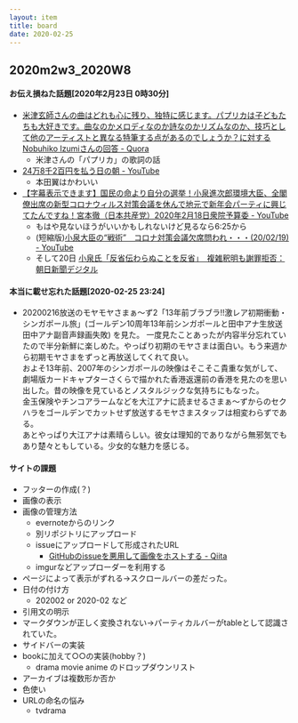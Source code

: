 ```yaml
---
layout: item
title: board
date: 2020-02-25
---
```

## 2020m2w3_2020W8

#### お伝え損ねた話題[2020年2月23日 0時30分]
- [米津玄師さんの曲はどれも心に残り、独特に感じます。パプリカは子どもたちも大好きです。曲なのかメロディなのか詩なのかリズムなのか、技巧として他のアーティストと異なる特筆する点があるのでしょうか？に対するNobuhiko Izumiさんの回答 - Quora](https://jp.quora.com/kome-tsu-gen-shi-san-no-kyoku-ha-dore-mo-kokoro-ni-nokori-dokutoku-ni-kanji-masu-papurika-ha-kodomo-tachi-mo-daisuki-desu-kyoku-na-no-ka-merodi-na-no-ka-shi-na-no-ka-rizumu-na-no-ka-gikou-toshite-hokano-a-teisuto-to/answers/195547435?ch=10&share=f7cdb966&srid=cQaI7)
  - 米津さんの「パプリカ」の歌詞の話
- [24万8千2百円を払う日の朝 - YouTube](https://www.youtube.com/watch?v=UeBXdnHjhXE)
  - 本田翼はかわいい
- [【字幕表示できます】国民の命より自分の選挙！小泉進次郎環境大臣、全閣僚出席の新型コロナウィルス対策会議を休んで地元で新年会パーティに興じてたんですね！宮本徹（日本共産党）2020年2月18日衆院予算委 - YouTube](https://www.youtube.com/watch?time_continue=1&v=Z_FeTuEKG6I&feature=emb_title)
  - もはや見ないほうがいいかもしれないけど見るなら6:25から
  - (短縮版)[小泉大臣の“戦術”　コロナ対策会議欠席問われ・・・(20/02/19) - YouTube](https://www.youtube.com/watch?v=umaflcfJsbU)
  - そして20日 [小泉氏「反省伝わらぬことを反省」　複雑釈明も謝罪拒否：朝日新聞デジタル](https://www.asahi.com/articles/ASN2N5KG5N2NUTFK00M.html)<br>
  
#### 本当に載せ忘れた話題[2020-02-25 23:24]
- 20200216放送のモヤモヤさまぁ～ず2「13年前ブラブラ!!激レア初期衝動・シンガポール旅」(ゴールデン10周年13年前シンガポールと田中アナ生放送 田中アナ副音声録画失敗) を見た。 一度見たことあったが内容半分忘れていたので半分新鮮に楽しめた。やっぱり初期のモヤさまは面白い。もう来週から初期モヤさまをずっと再放送してくれて良い。<br> およそ13年前、2007年のシンガポールの映像はそこそこ貴重な気がして、劇場版カードキャプターさくらで描かれた香港返還前の香港を見たのを思い出した。昔の映像を見ているとノスタルジックな気持ちにもなった。<br> 金玉保険やチンコアラームなどを大江アナに読ませるさまぁ～ずからのセクハラをゴールデンでカットせず放送するモヤさまスタッフは相変わらずである。<br> あとやっぱり大江アナは素晴らしい。彼女は理知的でありながら無邪気でもあり楚々ともしている。少女的な魅力を感じる。

#### サイトの課題
- フッターの作成(？)
- 画像の表示
- 画像の管理方法
  - evernoteからのリンク
  - 別リポジトリにアップロード
  - issueにアップロードして形成されたURL
    - [GitHubのissueを悪用して画像をホストする - Qiita](https://qiita.com/kotet/items/a2203a400136ba50b41e)
  - imgurなどアップローダーを利用する
- ページによって表示がずれる→スクロールバーの差だった。 
- 日付の付け方
  - 202002 or 2020-02 など
- 引用文の明示
- マークダウンが正しく変換されない→パーティカルバーがtableとして認識されていた。
- サイドバーの実装
- bookに加えて○○の実装(hobby？)
  - drama movie anime のドロップダウンリスト
- アーカイブは複数形か否か
- 色使い
- URLの命名の悩み
  - tvdrama

